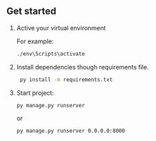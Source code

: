 ## Get started

1. Active your virtual environment

    For example:
   ```bash
   ./env\Scripts\activate
   ```

2. Install dependencies though requirements file.

   ```bash
    py install -m requirements.txt
   ```

3. Start project:

    ```bash
    py manage.py runserver
    ```
    or 
    ```bash
    py manage.py runserver 0.0.0.0:8000
    ```